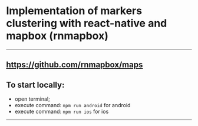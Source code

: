 
# Implementation of markers clustering with react-native and mapbox (rnmapbox)
***
## https://github.com/rnmapbox/maps

## To start locally:
- open terminal;
- execute command: ```npm run android``` for android
- execute command: ```npm run ios``` for ios
***
